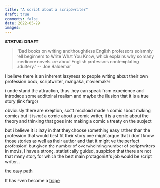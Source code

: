 ```yaml
---
title: "A script about a scriptwriter"
draft: true
comments: false
date: 2022-05-29
images:
---
```


**STATUS: DRAFT**

> "Bad books on writing and thoughtless English professors solemnly tell beginners to Write What You Know, which explains why so many mediocre novels are about English professors contemplating adultery." -- Joe Haldeman

I believe there is an inherent lazyness to people writing about their own profession
book, scriptwriter, mangaka, moviemaker

i understand the attraction, thus they can speak from experience and introduce some additoinal realism
and maybe the illusion that it is a true story (link fargo)

obviously there are exeption, scott mccloud made a comic about making comics
but it is *not* a comic about a comic writer, it is a comic about the theory and thinking that goes into making a comic
a treaty on the subject

but i believe it is lazy in that they choose something easy rather than the profession that would best fit their story
one might argue that i don't know those stories as well as their author and that it might ve the perfect profession!
but given the number of overwhelming number of scriptwriters in movis, I have a strong, statistically guided, suspicion that there are not that many story for which the best main protagonist's job would be script writer...

[the easy path](/writing/concepts/easy_path)

It has even become a [trope](https://tvtropes.org/pmwiki/pmwiki.php/Main/MostWritersAreWriters)